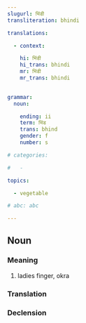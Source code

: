 ```yaml
---
slugurl: भिंडी
transliteration: bhindi

translations:

  - context:

    hi: भिंडी
    hi_trans: bhindi
    mr: भिंडी
    mr_trans: bhindi
    

grammar:
  noun:

    ending: ii
    term: भिंड
    trans: bhind
    gender: f
    number: s

# categories:

#   -

topics:

  - vegetable

# abc: abc   

---
```


## Noun

<!-- <fos :grammar="grammar" ></fos> -->

### Meaning

<word-meanings>

1. ladies finger, okra

</word-meanings>

### Translation

<translation :translation="translations" ></translation>

### Declension

<noun-decl :grammar="grammar" ></noun-decl>

